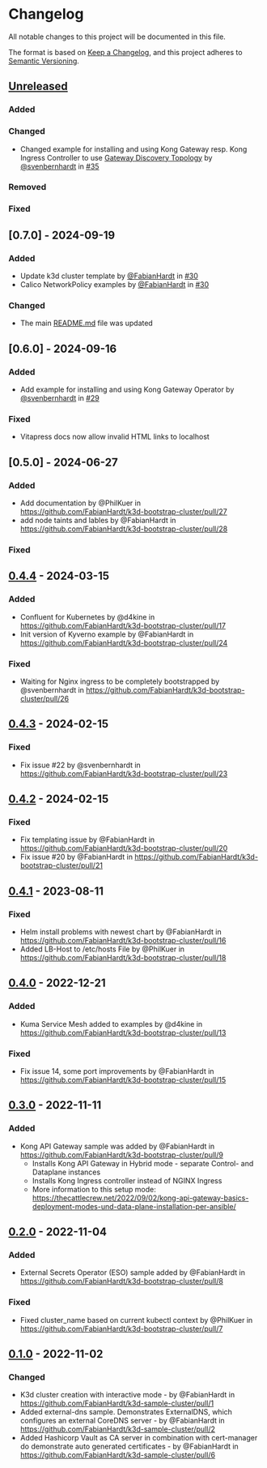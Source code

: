 # Changelog

All notable changes to this project will be documented in this file.

The format is based on [Keep a Changelog](https://keepachangelog.com/en/1.1.0/),
and this project adheres to [Semantic Versioning](https://semver.org/spec/v2.0.0.html).

## [Unreleased]

### Added

### Changed

* Changed example for installing and using Kong Gateway resp. Kong Ingress Controller to use [Gateway Discovery Topology](https://docs.konghq.com/kubernetes-ingress-controller/latest/production/deployment-topologies/gateway-discovery/) by [@svenbernhardt](https://github.com/svenbernhardt) in [#35](https://github.com/FabianHardt/k3d-bootstrap-cluster/pull/35)

### Removed

### Fixed

## [0.7.0] - 2024-09-19

### Added

* Update k3d cluster template by [@FabianHardt](https://github.com/FabianHardt) in [#30](https://github.com/FabianHardt/k3d-bootstrap-cluster/pull/30)
* Calico NetworkPolicy examples by [@FabianHardt](https://github.com/FabianHardt/) in [#30](https://github.com/FabianHardt/k3d-bootstrap-cluster/pull/30)

### Changed

- The main [README.md](https://github.com/FabianHardt/k3d-bootstrap-cluster/blob/main/README.md) file was updated

## [0.6.0] - 2024-09-16

### Added

* Add example for installing and using Kong Gateway Operator by [@svenbernhardt](https://github.com/svenbernhardt) in [#29](https://github.com/FabianHardt/k3d-bootstrap-cluster/pull/29)

### Fixed

- Vitapress docs now allow invalid HTML links to localhost

## [0.5.0] - 2024-06-27

### Added
* Add documentation by @PhilKuer in https://github.com/FabianHardt/k3d-bootstrap-cluster/pull/27
* add node taints and lables by @FabianHardt in https://github.com/FabianHardt/k3d-bootstrap-cluster/pull/28

### Fixed


## [0.4.4] - 2024-03-15

### Added

- Confluent for Kubernetes by @d4kine in https://github.com/FabianHardt/k3d-bootstrap-cluster/pull/17
- Init version of Kyverno example by @FabianHardt in https://github.com/FabianHardt/k3d-bootstrap-cluster/pull/24

### Fixed

- Waiting for Nginx ingress to be completely bootstrapped by @svenbernhardt in https://github.com/FabianHardt/k3d-bootstrap-cluster/pull/26

## [0.4.3] - 2024-02-15

### Fixed

- Fix issue #22 by @svenbernhardt in https://github.com/FabianHardt/k3d-bootstrap-cluster/pull/23

## [0.4.2] - 2024-02-15

### Fixed

- Fix templating issue by @FabianHardt in https://github.com/FabianHardt/k3d-bootstrap-cluster/pull/20
- Fix issue #20 by @FabianHardt in https://github.com/FabianHardt/k3d-bootstrap-cluster/pull/21

## [0.4.1] - 2023-08-11

### Fixed

- Helm install problems with newest chart by @FabianHardt in https://github.com/FabianHardt/k3d-bootstrap-cluster/pull/16
- Added LB-Host to /etc/hosts File by @PhilKuer in https://github.com/FabianHardt/k3d-bootstrap-cluster/pull/18

## [0.4.0] - 2022-12-21

### Added

- Kuma Service Mesh added to examples by @d4kine in https://github.com/FabianHardt/k3d-bootstrap-cluster/pull/13

### Fixed

- Fix issue 14, some port improvements by @FabianHardt in https://github.com/FabianHardt/k3d-bootstrap-cluster/pull/15

## [0.3.0] - 2022-11-11

### Added

- Kong API Gateway sample was added by @FabianHardt in https://github.com/FabianHardt/k3d-bootstrap-cluster/pull/9
  - Installs Kong API Gateway in Hybrid mode - separate Control- and Dataplane instances
  - Installs Kong Ingress controller instead of NGINX Ingress
  - More information to this setup mode: https://thecattlecrew.net/2022/09/02/kong-api-gateway-basics-deployment-modes-und-data-plane-installation-per-ansible/


## [0.2.0] - 2022-11-04

### Added

- External Secrets Operator (ESO) sample added by @FabianHardt in https://github.com/FabianHardt/k3d-bootstrap-cluster/pull/8

### Fixed

- Fixed cluster_name based on current kubectl context by @PhilKuer in https://github.com/FabianHardt/k3d-bootstrap-cluster/pull/7

## [0.1.0] - 2022-11-02

### Changed

- K3d cluster creation with interactive mode  - by @FabianHardt in https://github.com/FabianHardt/k3d-sample-cluster/pull/1
- Added external-dns sample. Demonstrates ExternalDNS, which configures an external CoreDNS server - by @FabianHardt in https://github.com/FabianHardt/k3d-sample-cluster/pull/2
- Added Hashicorp Vault as CA server in combination with cert-manager do demonstrate auto generated certificates - by @FabianHardt in https://github.com/FabianHardt/k3d-sample-cluster/pull/6

[unreleased]: https://github.com/olivierlacan/keep-a-changelog/compare/v0.4.4...HEAD
[0.4.4]: https://github.com/FabianHardt/k3d-sample-cluster/compare/v0.4.3...v0.4.4
[0.4.3]: https://github.com/FabianHardt/k3d-sample-cluster/compare/v0.4.2...v0.4.3
[0.4.2]: https://github.com/FabianHardt/k3d-sample-cluster/compare/v0.4.1...v0.4.2
[0.4.1]: https://github.com/FabianHardt/k3d-sample-cluster/compare/v0.4.0...v0.4.1
[0.4.0]: https://github.com/FabianHardt/k3d-sample-cluster/compare/v0.3.0...v0.4.0
[0.3.0]: https://github.com/FabianHardt/k3d-sample-cluster/compare/v0.2.0...v0.3.0
[0.2.0]: https://github.com/FabianHardt/k3d-sample-cluster/compare/v0.1.0...v0.2.0
[0.1.0]: https://github.com/FabianHardt/k3d-sample-cluster/commits/v0.1.0